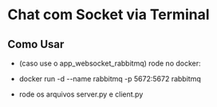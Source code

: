 # Chat com Socket via Terminal


## Como Usar
- (caso use o app_websocket_rabbitmq) rode no docker: 

- docker run -d --name rabbitmq -p 5672:5672 rabbitmq

- rode os arquivos server.py e client.py 